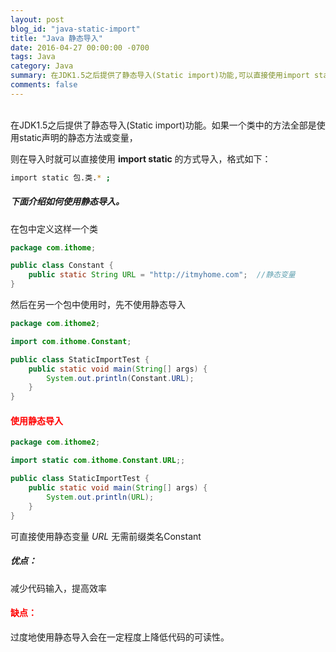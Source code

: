 ```yaml
---
layout: post
blog_id: "java-static-import"
title: "Java 静态导入"
date: 2016-04-27 00:00:00 -0700
tags: Java
category: Java
summary: 在JDK1.5之后提供了静态导入(Static import)功能,可以直接使用import static的方式导入
comments: false
---
```

<br>
在JDK1.5之后提供了静态导入(Static import)功能。如果一个类中的方法全部是使用static声明的静态方法或变量，

则在导入时就可以直接使用 **import static** 的方式导入，格式如下：

```bash
import static 包.类.* ;
```

##### 下面介绍如何使用静态导入。

在包中定义这样一个类

```java
package com.ithome;

public class Constant {
	public static String URL = "http://itmyhome.com";  //静态变量
}
```

然后在另一个包中使用时，先不使用静态导入

```java
package com.ithome2;

import com.ithome.Constant;

public class StaticImportTest {
	public static void main(String[] args) {
		System.out.println(Constant.URL);
	}
}
```

#### <span style="color:red">使用静态导入</span>

```java
package com.ithome2;

import static com.ithome.Constant.URL;;

public class StaticImportTest {
	public static void main(String[] args) {
		System.out.println(URL); 
	}
}
```

可直接使用静态变量 *URL* 无需前缀类名Constant

##### 优点：

减少代码输入，提高效率

#### <span style="color:red">缺点：</span>

过度地使用静态导入会在一定程度上降低代码的可读性。

<br>